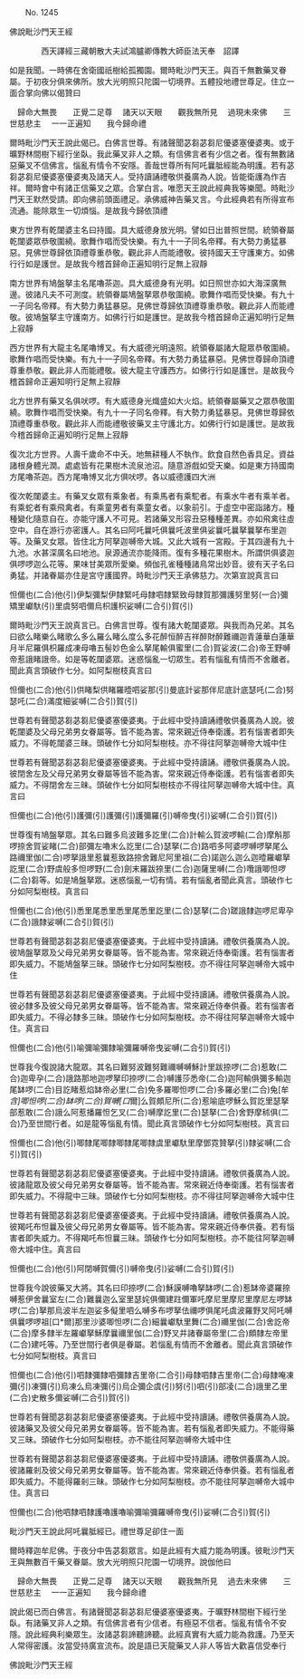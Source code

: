 ﻿　　No. 1245

佛說毗沙門天王經

　　　　西天譯經三藏朝散大夫試鴻臚卿傳教大師臣法天奉　詔譯


如是我聞。一時佛在舍衛國祇樹給孤獨園。爾時毗沙門天王。與百千無數藥叉眷屬。于初夜分俱來佛所。放大光明照只陀園一切境界。五體投地禮世尊足。住立一面合掌向佛以偈贊曰

　歸命大無畏　　正覺二足尊
　諸天以天眼　　觀我無所見
　過現未來佛　　三世慈悲主
　一一正遍知　　我今歸命禮　

爾時毗沙門天王說此偈已。白佛言世尊。有諸聲聞苾芻苾芻尼優婆塞優婆夷。或于曠野林間樹下經行坐臥。我此藥叉非人之類。有信佛言者有少信之者。復有無數諸惡藥叉不信佛言。惱亂有情令不安隱。善哉世尊所有阿吒曩胝經能為明護。若有苾芻苾芻尼優婆塞優婆夷及諸天人。受持讀誦禮敬供養廣為人說。皆能衛護為作吉祥。爾時會中有諸正信藥叉之眾。合掌白言。唯愿天王說此經典我等樂聞。時毗沙門天王默然受請。即向佛前頭面禮足。承佛威神告藥叉言。今此經典若有所得宣布流通。能除眾生一切煩惱。是故我今歸依頂禮

東方世界有乾闥婆主名曰持國。具大威德身放光明。譬如日出普照世間。統領眷屬乾闥婆眾恭敬圍繞。歌舞作唱而受快樂。有九十一子同名帝釋。有大勢力勇猛暴惡。見佛世尊歸依頂禮尊重恭敬。觀此非人而能禮敬。彼持國天王守護東方。如佛行行如是護世。是故我今稽首歸命正遍知明行足無上寂靜

南方世界有鳩盤拏主名尾嚕茶迦。具大威德身有光明。如日照世亦如大海深廣無邊。彼諸凡夫不可測度。統領眷屬鳩盤拏眾恭敬圍繞。歌舞作唱而受快樂。有九十一子同名帝釋。有大勢力勇猛暴惡。見佛世尊歸依頂禮尊重恭敬。觀此非人而能禮敬。彼鳩盤拏主守護南方。如佛行行如是護世。是故我今稽首歸命正遍知明行足無上寂靜

西方世界有大龍主名尾嚕博叉。有大威德光明遠照。統領眷屬諸大龍眾恭敬圍繞。歌舞作唱而受快樂。有九十一子同名帝釋。有大勢力勇猛暴惡。見佛世尊歸命頂禮尊重恭敬。觀此非人而能禮敬。彼大龍主守護西方。如佛行行如是護世。是故我今稽首歸命正遍知明行足無上寂靜

北方世界有藥叉名俱吠啰。有大威德身光熾盛如大火焰。統領眷屬藥叉之眾恭敬圍繞。歌舞作唱而受快樂。有九十一子同名帝釋。有大勢力勇猛暴惡。見佛世尊歸依頂禮尊重恭敬。觀此非人而能禮敬彼藥叉主守護北方。如佛行行如是護世。是故我今稽首歸命正遍知明行足無上寂靜

復次北方世界。人壽千歲命不中夭。地無耕種人不執作。飲食自然色香具足。資益諸根身體光潤。處處皆有花果樹木流泉池沼。隨意游戲如受天樂。如是東方持國南方尾嚕茶迦。西方尾嚕博叉北方俱吠啰。各以威德護四大洲

復次乾闥婆主。有藥叉女眾有乘象者。有乘馬者有乘駝者。有乘水牛者有乘羊者。有乘蛇者有乘飛禽者。有乘童男者有乘童女者。以象前引。于虛空中密詣諸方。種種變化隨意自在。亦能守護人不可見。若諸藥叉形容丑惡種種差異。亦如飛禽往虛空中。自在游行亦密護人。其名曰阿吒曩吒俱曩吒波里俱娑曩吒曩拏曩拏布里迦等。及藥叉女眾。皆住北方阿拏迦嚩帝大城。又此大城有一宮殿。于其四邊有九十九池。水甚深廣名曰地池。泉源通流亦能降雨。復有多種花果樹木。所謂供俱婆迦俱啰啰迦么花等。果味甘美眾所愛樂。頻伽孔雀種種諸鳥常出妙音。彼有天子名曰勇猛。并諸眷屬亦住是宮守護國界。時毗沙門天王承佛慈力。次第宣說真言曰

怛儞也(二合)他(引)伊梨彌梨伊隸緊吒母隸呬隸緊致母隸賀那彌護努里努(一合)彌矯里巘馱(引)里虞努呬儞烏枳護枳娑嚩(二合引)賀(引)

爾時毗沙門天王說真言已。白佛言世尊。復有諸大乾闥婆眾。與我而為兄弟。其名曰欲么睹樂么睹歌么多么羅么睹么度么多花醉恒醉吉祥醉財醉難禰迦青蓮華白蓮華月半尼羅俱枳羅成凍母嚕五髻妙色金么拏尾輸俱蜜里(二合)賀娑波(二合)帝王野嚩帝惹誐睹誐帝。如是等乾闥婆眾。迷惑惱亂一切眾生。若有惱亂有情而不舍離者。聞此真言頭破作七分。如阿梨樹枝真言曰

怛儞也(二合)他(引)供睹梨供睹羅曀呬娑那(引)曼底計娑那伴尼底計底瑟吒(二合)努瑟吒(二合)滿度細娑嚩(二合引)賀(引)

世尊若有聲聞苾芻苾芻尼優婆塞優婆夷。于此經中受持讀誦禮敬供養廣為人說。彼乾闥婆及父母兄弟男女眷屬等。皆不能為害。常來親近侍奉衛護。若有惱害者即失威力。不得乾闥婆三昧。頭破作七分如阿梨樹枝。亦不得往阿拏迦嚩帝大城中住

世尊若有聲聞苾芻苾芻尼優婆塞優婆夷。于此經中受持讀誦。禮敬供養廣為人說。彼閉舍左及父母兄弟男女眷屬等皆不能為害。常來親近侍奉衛護。若有惱害者即失威力。不得閉舍左三昧。頭破作七分如阿梨樹枝亦不得往阿拏迦嚩帝大城中住。真言曰

怛儞也(二合)他(引)護彌(引)護彌(引)護彌羅(引)嚩帝曳(引)娑嚩(二合引)賀(引)

世尊復有鳩盤拏眾。其名曰難多烏波難多訖里(二合)計輸么賀波啰輸(二合)摩斛那啰捺舍賀娑睹(二合)部彌左嚕末么訖里(二合)瑟拏(二合)路呬多阿婆啰嚩啰拏尾么路禰里伽(二合)啰拏誐里惹曩惹致路捺舍難尼阿里祖(二合)諾迦么迦么迦曀羅巘拏訖里(二合)野虞般多怛啰野(二合)劍末羅跋捺里(二合)迦薩里嚩(二合)囕誐唧怛啰(二合)芻等。如是鳩盤拏眾。迷惑惱亂一切有情。若有惱亂者聞此真言。頭破作七分如阿梨樹枝。真言曰

怛儞也(二合)他(引)悉里尾悉里悉里尾悉里訖里(二合)瑟拏(二合)蹉誐隸迦啰尼卑孕(二合)誐隸娑嚩(二合引)賀(引)

世尊若有聲聞苾芻苾芻尼優婆塞優婆夷。于此經中受持讀誦。禮敬供養廣為人說。彼鳩盤拏眾及父母兄弟男女眷屬等。皆不能為害。常來親近侍奉衛護。若有惱害者即失威力。不能鳩盤拏三昧。頭破作七分如阿梨樹枝。亦不得往阿拏迦嚩帝大城中住

世尊若有聲聞苾芻苾芻尼優婆塞優婆夷。于此經中受持讀誦。禮敬供養廣為人說。彼必隸多及彼父母兄弟男女眷屬等。皆不能為害。常來親近侍奉供養。若有惱害者即失威力。不得必隸多三昧。頭破作七分如阿梨樹枝。亦不得往阿拏迦嚩帝大城中住。真言曰

怛儞也(二合)他(引)喻彌喻彌隸喻彌羅嚩帝曳娑嚩(二合引)賀(引)

世尊我今復說諸大龍眾。其名曰難努波難努難禰嚩嚩穌計里跋捺啰(二合)惹敢(二合)迦卑孕(二合)誐路那地迦啰拏印捺啰(二合)嚩護莎悉帝(二合)迦阿輸俱彌多輸迦尾缽啰(二合)目訖睹惹焰缽帝必里(二合)免多羅唧怛啰(二合)多羅必里(二合)兔[牟*含]唧怛啰(二合)缽啰(二合)賀嚩[口*爾]么賀頗尼所(二合)惹喻底啰穌么賀訖里瑟拏部惹敢(二合)誐么阿惹播羅怛乞叉(二合)嚩摩訖里(二合)瑟拏(二合)舍野摩秫俱(二合)乃至世間行者。如是龍等惱亂有情。聞此真言頭破作七分如阿梨樹枝。真言曰

怛儞也(二合)他(引)唧隸尾唧隸唧隸尾唧隸虞里巘馱里摩鄧霓贊拏(引)隸娑嚩(二合引)賀(引)

世尊若有聲聞苾芻苾芻尼優婆塞優婆夷。于此經中受持讀誦。禮敬供養廣為人說。彼諸龍眾及彼父母兄弟男女眷屬等。皆不能為害。常來親近侍奉衛護。若有惱害者即失威力。不得龍中三昧。頭破作七分如阿梨樹枝。亦不得往阿拏迦嚩帝大城中住

世尊若有聲聞苾芻苾芻尼優婆塞優婆夷。于此經中受持讀誦。禮敬供養廣為人說。彼羯吒布怛曩及彼父母兄弟男女眷屬等。皆不能為害。常來親近侍奉供養。若有惱害者即失威力。不得羯吒布怛曩三昧。頭破作七分如阿梨樹枝。亦不能往阿拏迦嚩帝大城中住。真言曰

怛儞也(二合)他(引)阿閉嚩賀儞(引)嚩帝曳(引)娑嚩(二合引)賀(引)

世尊我今說彼藥叉大將。其名曰印捺啰(二合)穌謨嚩嚕拏缽啰(二合)惹缽帝婆羅捺嚩惹伊舍曩室左(二合)難曩迦么室里瑟姹俱儞建跓儞軍吒摩尼里摩尼里摩尼左啰缽啰(二合)拏那烏波半左迦娑多儗里呬么嚩多布啰拏佉禰啰俱尾吒虞波羅野叉阿吒嚩俱曩啰啰祖[口*爾]那里沙婆唧怛啰(二合)細曩巘馱里舞(二合)禰里伽(二合)舍訖帝(二合)摩多隸半左羅巘拏穌摩曩禰里伽(二合)野叉并諸眷屬帝里(二合)頗隸左帝里(二合)建吒等。乃至世間行者俱是眷屬。若惱亂有情而不舍離者。聞此真言頭破作七分如阿梨樹枝。真言曰

怛儞也(二合)他(引)呬隸彌隸呬彌隸吉里帝(二合引)母隸呬隸吉里帝(二合)母隸唵凍彌(引)凍彌(引)烏凍么烏凍彌(引)烏企彌企虞(引)努(引)呬(引)部凌(二合)誐里乙里(二合)史散多儞娑嚩(二合引)賀(引)

世尊若有聲聞苾芻苾芻尼優婆塞優婆夷。于此經中受持讀誦。禮敬供養廣為人說。彼諸藥叉及彼父母兄弟男女眷屬等。皆不能為害。若有惱亂者即失威力。不能得藥叉三昧。頭破作七分如阿梨樹枝。亦不能往阿拏迦嚩帝大城中住

世尊若有聲聞苾芻苾芻尼優婆塞優婆夷。于此經中受持讀誦。禮敬供養廣為人說。彼諸羅剎及彼父母兄弟男女眷屬等。皆不能為害。常來親近侍奉供養。若有惱亂者即失威力。不能得羅剎三昧。頭破作七分如阿梨樹枝。亦不能往阿拏迦嚩帝大城中住。真言曰

怛儞也(二合)他呬隸呬隸護嚕護嚕喻彌喻彌羅嚩帝曳(引)娑嚩(二合引)賀(引)

毗沙門天王說此阿吒曩胝經已。禮世尊足卻住一面

爾時釋迦牟尼佛。于夜分中告苾芻眾言。如是此經有大威力能為明護。彼毗沙門天王與無數百千藥叉眷屬。放大光明照只陀園一切境界。說伽他曰

　歸命大無畏　　正覺二足尊
　諸天以天眼　　觀我無所見
　過去未來佛　　三世慈悲主
　一一正遍知　　我今歸命禮　

說此偈已而白佛言。有諸聲聞苾芻苾芻尼優婆塞優婆夷。于曠野林間樹下經行坐臥。有諸藥叉非人之類。有信佛言者有少信者。有極惡不信者。惱亂有情令不安隱。說此經典利樂眾生。汝諸苾芻諦聽諦聽。此經真實有大威力能為救護。乃至天人常得密護。汝當受持廣宣流布。說是語已天龍藥叉人非人等皆大歡喜信受奉行

佛說毗沙門天王經
